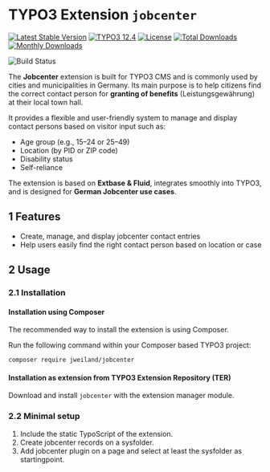 # TYPO3 Extension `jobcenter`

[![Latest Stable Version](https://poser.pugx.org/jweiland/jobcenter/v/stable.svg)](https://packagist.org/packages/jweiland/jobcenter)
[![TYPO3 12.4](https://img.shields.io/badge/TYPO3-12.4-green.svg)](https://get.typo3.org/version/12)
[![License](http://poser.pugx.org/jweiland/jobcenter/license)](https://packagist.org/packages/jweiland/jobcenter)
[![Total Downloads](https://poser.pugx.org/jweiland/jobcenter/downloads.svg)](https://packagist.org/packages/jweiland/jobcenter)
[![Monthly Downloads](https://poser.pugx.org/jweiland/jobcenter/d/monthly)](https://packagist.org/packages/jweiland/jobcenter)

![Build Status](https://github.com/jweiland-net/jobcenter/actions/workflows/ci.yml/badge.svg)

The **Jobcenter** extension is built for TYPO3 CMS and is commonly used by
cities and municipalities in Germany.
Its main purpose is to help citizens find the correct contact person for
**granting of benefits** (Leistungsgewährung) at their local town hall.

It provides a flexible and user-friendly system to manage and display contact
persons based on visitor input such as:

- Age group (e.g., 15–24 or 25–49)
- Location (by PID or ZIP code)
- Disability status
- Self-reliance

The extension is based on **Extbase & Fluid**, integrates smoothly into TYPO3,
and is designed for **German Jobcenter use cases**.

## 1 Features

- Create, manage, and display jobcenter contact entries
- Help users easily find the right contact person based on location or case

## 2 Usage

### 2.1 Installation

#### Installation using Composer

The recommended way to install the extension is using Composer.

Run the following command within your Composer based TYPO3 project:

```
composer require jweiland/jobcenter
```

#### Installation as extension from TYPO3 Extension Repository (TER)

Download and install `jobcenter` with the extension manager module.

### 2.2 Minimal setup

1) Include the static TypoScript of the extension.
2) Create jobcenter records on a sysfolder.
3) Add jobcenter plugin on a page and select at least the sysfolder as startingpoint.
